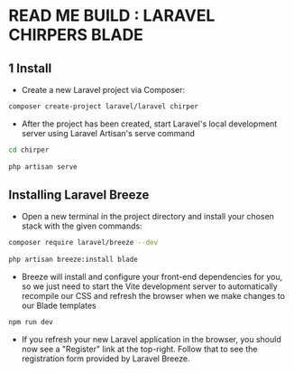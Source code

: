 # READ ME BUILD  : LARAVEL CHIRPERS BLADE

## 1 Install

- Create a new Laravel project via Composer:

```bash
composer create-project laravel/laravel chirper
```

- After the project has been created, start Laravel's local development server using Laravel Artisan's serve command

```bash
cd chirper
 
php artisan serve

```

## Installing Laravel Breeze

- Open a new terminal in the project directory and install your chosen stack with the given commands:

```bash
composer require laravel/breeze --dev
 
php artisan breeze:install blade
```

- Breeze will install and configure your front-end dependencies for you, so we just need to start the Vite development server to automatically recompile our CSS and refresh the browser when we make changes to our Blade templates

```bash
npm run dev
```

- If you refresh your new Laravel application in the browser, you should now see a "Register" link at the top-right. Follow that to see the registration form provided by Laravel Breeze.

